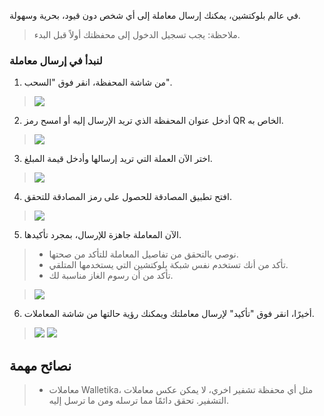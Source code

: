 في عالم بلوكتشين، يمكنك إرسال معاملة إلى أي شخص دون قيود، بحرية وسهولة.

> ملاحظة: يجب تسجيل الدخول إلى محفظتك أولاً قبل البدء.

### لنبدأ في إرسال معاملة
1. من شاشة المحفظة، انقر فوق "السحب".
>![](https://raw.githubusercontent.com/Walletika/walletika-web-fetch/main/docs/how-to-send/images/1.jpg)

2. أدخل عنوان المحفظة الذي تريد الإرسال إليه أو امسح رمز QR الخاص به.
>![](https://raw.githubusercontent.com/Walletika/walletika-web-fetch/main/docs/how-to-send/images/2.jpg)

3. اختر الآن العملة التي تريد إرسالها وأدخل قيمة المبلغ.
>![](https://raw.githubusercontent.com/Walletika/walletika-web-fetch/main/docs/how-to-send/images/3.jpg)

4. افتح تطبيق المصادقة للحصول على رمز المصادقة للتحقق.
>![](https://raw.githubusercontent.com/Walletika/walletika-web-fetch/main/docs/how-to-send/images/4.jpg)

5. الآن المعاملة جاهزة للإرسال، بمجرد تأكيدها.
> - نوصي بالتحقق من تفاصيل المعاملة للتأكد من صحتها.
> - تأكد من أنك تستخدم نفس شبكة بلوكتشين التي يستخدمها المتلقي.
> - تأكد من أن رسوم الغاز مناسبة لك.

>![](https://raw.githubusercontent.com/Walletika/walletika-web-fetch/main/docs/how-to-send/images/5.jpg)

6. أخيرًا، انقر فوق "تأكيد" لإرسال معاملتك ويمكنك رؤية حالتها من شاشة المعاملات.
>![](https://raw.githubusercontent.com/Walletika/walletika-web-fetch/main/docs/how-to-send/images/6.jpg)
>![](https://raw.githubusercontent.com/Walletika/walletika-web-fetch/main/docs/how-to-send/images/7.jpg)

## نصائح مهمة
> - معاملات Walletika، مثل أي محفظة تشفير اخري، لا يمكن عكس معاملات التشفير. تحقق دائمًا مما ترسله ومن ما ترسل إليه.